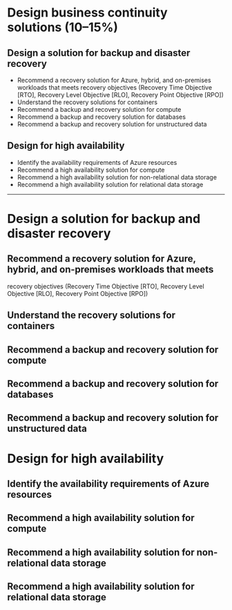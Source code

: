 # Design business continuity solutions (10–15%)
## Design a solution for backup and disaster recovery
* Recommend a recovery solution for Azure, hybrid, and on-premises workloads that meets
recovery objectives (Recovery Time Objective [RTO], Recovery Level Objective [RLO], Recovery
Point Objective [RPO])
* Understand the recovery solutions for containers
* Recommend a backup and recovery solution for compute
* Recommend a backup and recovery solution for databases
* Recommend a backup and recovery solution for unstructured data
## Design for high availability
* Identify the availability requirements of Azure resources
* Recommend a high availability solution for compute
* Recommend a high availability solution for non-relational data storage
* Recommend a high availability solution for relational data storage

---

# Design a solution for backup and disaster recovery
## Recommend a recovery solution for Azure, hybrid, and on-premises workloads that meets
recovery objectives (Recovery Time Objective [RTO], Recovery Level Objective [RLO], Recovery
Point Objective [RPO])
## Understand the recovery solutions for containers
## Recommend a backup and recovery solution for compute
## Recommend a backup and recovery solution for databases
## Recommend a backup and recovery solution for unstructured data
# Design for high availability
## Identify the availability requirements of Azure resources
## Recommend a high availability solution for compute
## Recommend a high availability solution for non-relational data storage
## Recommend a high availability solution for relational data storage
